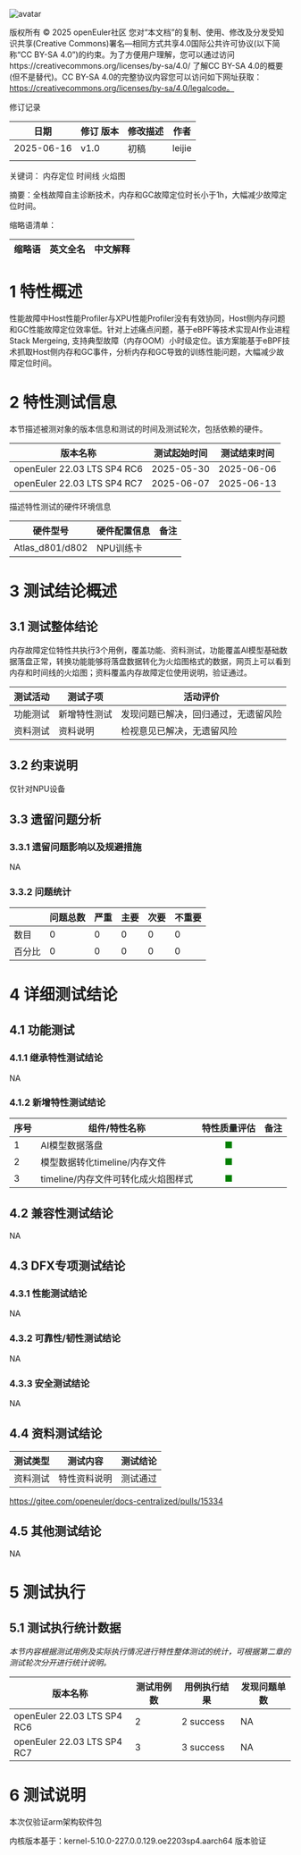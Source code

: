 ![avatar](../../images/openEuler.png)


版权所有 © 2025  openEuler社区
 您对“本文档”的复制、使用、修改及分发受知识共享(Creative Commons)署名—相同方式共享4.0国际公共许可协议(以下简称“CC BY-SA 4.0”)的约束。为了方便用户理解，您可以通过访问https://creativecommons.org/licenses/by-sa/4.0/ 了解CC BY-SA 4.0的概要 (但不是替代)。CC BY-SA 4.0的完整协议内容您可以访问如下网址获取：https://creativecommons.org/licenses/by-sa/4.0/legalcode。

修订记录

| 日期 | 修订   版本 | 修改描述 | 作者 |
| ---- | ----------- | -------- | ---- |
| 2025-06-16     |     v1.0        | 	初稿       |  	leijie   |
|      |             |          |      |

关键词： 内存定位  时间线  火焰图  

摘要：全栈故障自主诊断技术，内存和GC故障定位时长小于1h，大幅减少故障定位时间。


缩略语清单：

| 缩略语 | 英文全名 | 中文解释 |
| ------ | -------- | -------- |

# 1     特性概述

性能故障中Host性能Profiler与XPU性能Profiler没有有效协同，Host侧内存问题和GC性能故障定位效率低。针对上述痛点问题，基于eBPF等技术实现AI作业进程Stack Mergeing, 支持典型故障（内存OOM）小时级定位。该方案能基于eBPF技术抓取Host侧内存和GC事件，分析内存和GC导致的训练性能问题，大幅减少故障定位时间。

# 2     特性测试信息

本节描述被测对象的版本信息和测试的时间及测试轮次，包括依赖的硬件。

| 版本名称 | 测试起始时间 | 测试结束时间 |
| -------- | ------------ | ------------ |
| openEuler 22.03 LTS SP4 RC6    |    2025-05-30          |     2025-06-06         |
| openEuler 22.03 LTS SP4 RC7    |    2025-06-07          |     2025-06-13         |

描述特性测试的硬件环境信息

| 硬件型号 | 硬件配置信息 | 备注 |
| -------- | ------------ | ---- |
|  Atlas_d801/d802		       |   	NPU训练卡           |      |


# 3     测试结论概述

## 3.1   测试整体结论

   内存故障定位特性共执行3个用例，覆盖功能、资料测试，功能覆盖AI模型基础数据落盘正常，转换功能能够将落盘数据转化为火焰图格式的数据，网页上可以看到内存和时间线的火焰图；资料覆盖内存故障定位使用说明，验证通过。

| 测试活动 | 测试子项 | 活动评价 |
| ------- | -------- | ------- |
| 功能测试 | 新增特性测试 |   发现问题已解决，回归通过，无遗留风险   |
| 资料测试 |  资料说明       |   检视意见已解决，无遗留风险      |


## 3.2   约束说明

仅针对NPU设备

## 3.3   遗留问题分析

### 3.3.1 遗留问题影响以及规避措施

NA

### 3.3.2 问题统计

|        | 问题总数 | 严重 | 主要 | 次要 | 不重要 |
| ------ | -------- | ---- | ---- | ---- | ------ |
| 数目   |     0     |  0    |  0   |  0    | 0       |
| 百分比 |     0     |   0  |  0    | 0     |  0      |


# 4 详细测试结论

## 4.1 功能测试

### 4.1.1 继承特性测试结论

NA

### 4.1.2 新增特性测试结论

| 序号 | 组件/特性名称 | 特性质量评估 | 备注 |
| --- | ----------- | :--------: | --- |
|1 |AI模型数据落盘  | <font color=green>■</font> |   |
|2 |模型数据转化timeline/内存文件 | <font color=green>■</font> |   |
|3 |timeline/内存文件可转化成火焰图样式 | <font color=green>■</font> |   |

## 4.2 兼容性测试结论

NA

## 4.3 DFX专项测试结论

### 4.3.1 性能测试结论

NA

### 4.3.2 可靠性/韧性测试结论

NA

### 4.3.3 安全测试结论

NA

## 4.4 资料测试结论

| 测试类型 | 测试内容 | 测试结论 |
| ------- | ------- | -------- |
|  资料测试       |     特性资料说明    |     测试通过     |

https://gitee.com/openeuler/docs-centralized/pulls/15334

## 4.5 其他测试结论

NA

# 5     测试执行

## 5.1   测试执行统计数据

*本节内容根据测试用例及实际执行情况进行特性整体测试的统计，可根据第二章的测试轮次分开进行统计说明。*

| 版本名称 | 测试用例数 | 用例执行结果 | 发现问题单数 |
| -------- | ---------- | ------------ | ------------ |
| openEuler 22.03 LTS SP4 RC6        |   2         |  2 success               | NA         |
| openEuler 22.03 LTS SP4 RC7    |  3       |    3 success       | NA|


# 6     测试说明

本次仅验证arm架构软件包

内核版本基于：kernel-5.10.0-227.0.0.129.oe2203sp4.aarch64 版本验证
